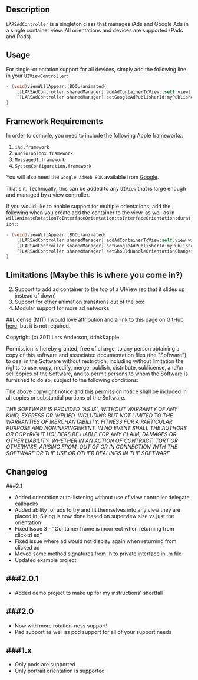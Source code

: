 ## Description
`LARSAdController` is a singleton class that manages iAds and Google Ads in a single container view.  All orientations and devices are supported (Pads and Pods).

## Usage
For single-orientation support for all devices, simply add the following line in your `UIViewController`:

``` objective-c
- (void)viewWillAppear:(BOOL)animated{
    [[LARSAdController sharedManager] addAdContainerToView:[self view] withViewController:self];
    [[LARSAdController sharedManager] setGoogleAdPublisherId:myPublisherId]; //change publisher id unless you want me to have your monies (only once per singleton, though)
}
```

## Framework Requirements
In order to compile, you need to include the following Apple frameworks:

  1. `iAd.framework`
  2. `AudioToolbox.framework`
  3. `MessageUI.framework`
  4. `SystemConfiguration.framework`

You will also need the `Google AdMob SDK` available from [Google](https://developers.google.com/mobile-ads-sdk/download#downloadios).

That's it.  Technically, this can be added to any `UIView` that is large enough and managed by a view controller.

If you would like to enable support for multiple orientations, add the following when you create add the container to the view, as well as in `willAnimateRotationToInterfaceOrientation:toInterfaceOrientation:duration:`:

``` objective-c
- (void)viewWillAppear:(BOOL)animated{
    [[LARSAdController sharedManager] addAdContainerToView:self.view withParentViewController:self];
    [[LARSAdController sharedManager] setGoogleAdPublisherId:myPublisherId]; //this only needs to be called the first time LARSAdController is called
    [[LARSAdController sharedManager] setShouldHandleOrientationChanges:YES];
}
```

## Limitations (Maybe this is where you come in?)

  2. Support to add ad container to the top of a UIView (so that it slides up instead of down)
  3. Support for other animation transitions out of the box
  5. Modular support for more ad networks

##License (MIT)
I would love attribution and a link to this page on GitHub [here](https://github.com/larsacus/LARSAdController), but it is not required.

Copyright (c) 2011 Lars Anderson, drink&apple

Permission is hereby granted, free of charge, to any person obtaining a copy of this software and associated documentation files (the "Software"), to deal in the Software without restriction, including without limitation the rights to use, copy, modify, merge, publish, distribute, sublicense, and/or sell copies of the Software, and to permit persons to whom the Software is furnished to do so, subject to the following conditions:

The above copyright notice and this permission notice shall be included in all copies or substantial portions of the Software.

*THE SOFTWARE IS PROVIDED "AS IS", WITHOUT WARRANTY OF ANY KIND, EXPRESS OR IMPLIED, INCLUDING BUT NOT LIMITED TO THE WARRANTIES OF MERCHANTABILITY, FITNESS FOR A PARTICULAR PURPOSE AND NONINFRINGEMENT. IN NO EVENT SHALL THE AUTHORS OR COPYRIGHT HOLDERS BE LIABLE FOR ANY CLAIM, DAMAGES OR OTHER LIABILITY, WHETHER IN AN ACTION OF CONTRACT, TORT OR OTHERWISE, ARISING FROM, OUT OF OR IN CONNECTION WITH THE SOFTWARE OR THE USE OR OTHER DEALINGS IN THE SOFTWARE.*

## Changelog
###2.1
- Added orientation auto-listening without use of view controller delegate callbacks
- Added ability for ads to try and fit themselves into any view they are placed in.  Sizing is now done based on superview size vs just the orientation
- Fixed Issue 3 - "Container frame is incorrect when returning from clicked ad"
- Fixed issue where ad would not display again when returning from clicked ad
- Moved some method signatures from .h to private interface in .m file
- Updated example project

###2.0.1
-----
- Added demo project to make up for my instructions' shortfall

###2.0
-----
- Now with more rotation-ness support!
- Pad support as well as pod support for all of your support needs

###1.x
---
- Only pods are supported
- Only portrait orientation is supported